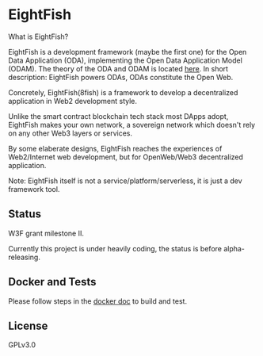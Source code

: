 # EightFish

What is EightFish?

EightFish is a development framework (maybe the first one) for the Open Data Application (ODA), implementing the Open Data Application Model (ODAM). The theory of the ODA and ODAM is located [here](https://medium.com/@daogangtang/the-road-to-open-web-b684879a5571). In short description: EightFish powers ODAs, ODAs constitute the Open Web.

Concretely, EightFish(8fish) is a framework to develop a decentralized application in Web2 development style.

Unlike the smart contract blockchain tech stack most DApps adopt, EightFish makes your own network, a sovereign network which doesn't rely on any other Web3 layers or services.

By some elaberate designs, EightFish reaches the experiences of Web2/Internet web development, but for OpenWeb/Web3 decentralized application.

Note: EightFish itself is not a service/platform/serverless, it is just a dev framework tool.

## Status

W3F grant milestone II.

Currently this project is under heavily coding, the status is before alpha-releasing.

## Docker and Tests

Please follow steps in the [docker doc](https://github.com/eightfish-org/eightfish/blob/master/docs/docker.md) to build and test.


## License

GPLv3.0

